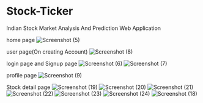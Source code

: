 # Stock-Ticker
Indian Stock Market Analysis And Prediction Web Application 

home page
![Screenshot (5)](https://user-images.githubusercontent.com/69685661/232461951-7cd066d9-dce2-4b8f-af74-9ebf064ee7d0.png)

user page(On creating Account)
![Screenshot (8)](https://user-images.githubusercontent.com/69685661/232462077-8dd6ff12-a4cb-43f3-966e-cb809fbb8ac5.png)

login page and Signup page
![Screenshot (6)](https://user-images.githubusercontent.com/69685661/232462273-1cb9da59-3e14-4518-858f-aad68563db3c.png)
![Screenshot (7)](https://user-images.githubusercontent.com/69685661/232462324-402f0469-5084-460b-9102-9349c814ceb5.png)

profile page
![Screenshot (9)](https://user-images.githubusercontent.com/69685661/232462386-e599fb09-bf2f-47c2-bdc6-ef79f735a161.png)

Stock detail page
![Screenshot (19)](https://user-images.githubusercontent.com/69685661/232463710-94f069b9-37cf-40dd-8ef4-3214a7c1e5ce.png)
![Screenshot (20)](https://user-images.githubusercontent.com/69685661/232463757-9b9969b6-951f-47e4-b7dc-2002270c8127.png)
![Screenshot (21)](https://user-images.githubusercontent.com/69685661/232463806-af755c95-2444-4566-a2aa-9fa33cedeed8.png)
![Screenshot (22)](https://user-images.githubusercontent.com/69685661/232463832-1f7a1293-82da-49a1-9937-6aacb9cf6022.png)
![Screenshot (23)](https://user-images.githubusercontent.com/69685661/232463847-43a653b0-66ac-4e6d-b636-d6d0c2959504.png)
![Screenshot (24)](https://user-images.githubusercontent.com/69685661/232463870-4d4a33ba-3b05-41d4-a25d-c5254754085f.png)
![Screenshot (18)](https://user-images.githubusercontent.com/69685661/232463896-55a81e4c-9483-4807-a5ff-f064f879e958.png)

